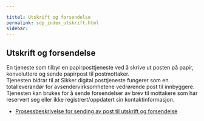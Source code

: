 ```yaml
---

tittel: Utskrift og forsendelse
permalink: sdp_index_utskrift.html
sidebar: 
---
```


## Utskrift og forsendelse

En tjeneste som tilbyr en papirposttjeneste ved å skrive ut posten på
papir, konvoluttere og sende papirpost til postmottaker.  
Tjenesten bidrar til at Sikker digital posttjeneste fungerer som en
totalleverandør for avsendervirksomhetene vedrørende post til
innbyggere.  
Tjenesten kan brukes for å sende forsendelser av brev til mottakere som
har reservert seg eller ikke registrert/oppdatert sin
kontaktinformasjon.

  - [Prosessbeskrivelse for sending av post til utskrift og
    forsendelse](../forretningslag/forretningsprosess_utskrift.md)
